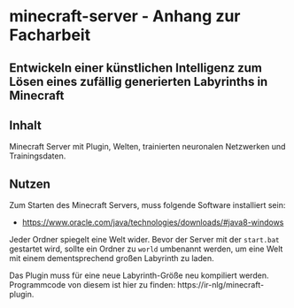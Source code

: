 # minecraft-server - Anhang zur Facharbeit
## Entwickeln einer künstlichen Intelligenz zum Lösen eines zufällig generierten Labyrinths in Minecraft

## Inhalt
Minecraft Server mit Plugin, Welten, trainierten neuronalen Netzwerken und Trainingsdaten.

## Nutzen
Zum Starten des Minecraft Servers, muss folgende Software installiert sein:
- https://www.oracle.com/java/technologies/downloads/#java8-windows

Jeder Ordner spiegelt eine Welt wider. Bevor der Server mit der `start.bat` gestartet wird, sollte ein Ordner zu `world` umbenannt werden, um eine Welt mit einem dementsprechend großen Labyrinth zu laden.

Das Plugin muss für eine neue Labyrinth-Größe neu kompiliert werden.
Programmcode von diesem ist hier zu finden: https://ir-nlg/minecraft-plugin.
